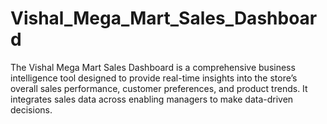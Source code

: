 # Vishal_Mega_Mart_Sales_Dashboard
The Vishal Mega Mart Sales Dashboard is a comprehensive business intelligence tool designed to provide real-time insights into the store’s overall sales performance, customer preferences, and product trends. It integrates sales data across enabling managers to make data-driven decisions.
